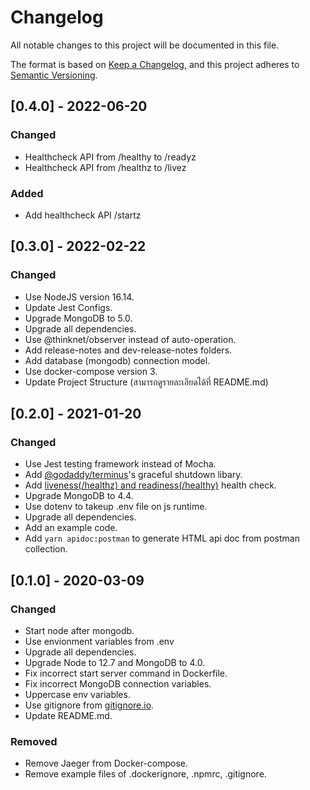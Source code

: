 # Changelog
All notable changes to this project will be documented in this file.

The format is based on [Keep a Changelog](https://keepachangelog.com/en/1.0.0/),
and this project adheres to [Semantic Versioning](https://semver.org/spec/v2.0.0.html).

## [0.4.0] - 2022-06-20
### Changed
- Healthcheck API from /healthy to /readyz 
- Healthcheck API from /healthz to /livez

### Added
- Add healthcheck API /startz

## [0.3.0] - 2022-02-22

### Changed
- Use NodeJS version 16.14.
- Update Jest Configs.
- Upgrade MongoDB to 5.0.
- Upgrade all dependencies.
- Use @thinknet/observer instead of auto-operation.
- Add release-notes and dev-release-notes folders.
- Add database (mongodb) connection model.
- Use docker-compose version 3.
- Update Project Structure (สามารถดูรายละเอียดได้ที่ README.md)


## [0.2.0] - 2021-01-20

### Changed
- Use Jest testing framework instead of Mocha.
- Add [@godaddy/terminus](https://github.com/godaddy/terminus)'s graceful shutdown libary.
- Add [liveness(/healthz) and readiness(/healthy)](https://developer.ibm.com/languages/node-js/tutorials/health-checking-kubernetes-nodejs-application/) health check.
- Upgrade MongoDB to 4.4.
- Use dotenv to takeup .env file on js runtime.
- Upgrade all dependencies.
- Add an example code.
- Add `yarn apidoc:postman` to generate HTML api doc from postman collection.


## [0.1.0] - 2020-03-09

### Changed
- Start node after mongodb.
- Use envionment variables from .env
- Upgrade all dependencies.
- Upgrade Node to 12.7 and MongoDB to 4.0.
- Fix incorrect start server command in Dockerfile.
- Fix incorrect MongoDB connection variables.
- Uppercase env variables.
- Use gitignore from [gitignore.io](http://gitignore.io).
- Update README.md.

### Removed
- Remove Jaeger from Docker-compose.
- Remove example files of .dockerignore, .npmrc, .gitignore. 
